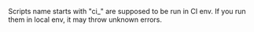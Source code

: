 Scripts name starts with "ci_" are supposed to be run in CI env. 
If you run them in local env, it may throw unknown errors.